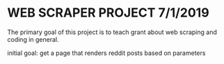 # WEB SCRAPER PROJECT 7/1/2019

The primary goal of this project is to teach grant about web scraping and coding in general.

initial goal: get a page that renders reddit posts based on parameters